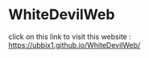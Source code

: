 ﻿# WhiteDevilWeb
 
click on this link to visit this website : https://ubbix1.github.io/WhiteDevilWeb/
